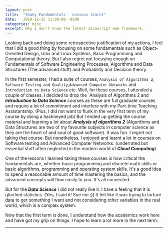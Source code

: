 ```yaml
---
layout: post
title:  "Shaky Fundamentals - Lessons learnt"
date:   2019-12-25 11:00:00 -0500
categories: misc
excerpt: Why I don't know the latest Javascript web framework.
---
```


Looking back and doing some retrospective justification of my actions, I feel that I did a good thing by focusing on some fundamentals such as Object-Oriented Design, Unix and Linux Systems, Basic Programming and Computational theory. But I also regret not focusing enough on Fundamentals of Software Engineering Processes, Algorithms and Data Structures (The advanced stuff) and Probability and Decision theory.

In the first semester, I had a suite of courses, `Analysis of Algorithms 2`, `Software Testing and Quality`,`Advanced Computer Networks` and `Introduction to Data Science` etc. Well, for these courses, I attended a couple of classes. I decided to drop the `Analysis of Algorithms 2 and ***Introduction to Data Science*** courses as these are full graduate courses and require a lot of commitment and interfere with my Part-time Teaching Assistantship. (Plus, I did not want to flunk in the very first term of my course by doing a hackneyed job) But I ended up getting the course material and learning a lot about ***Analysis of algorithms 2*** (Algorithms and Data Structures are two of my favourite subjects in computer science as they are the heart of and soul of good software). It was fun. I regret not taking that course. But nonetheless, I enjoyed and learnt a lot in courses on Software testing and Advanced Computer Networks. (underrated but essential stuff often neglected in the modern world of ***Cloud Computing***). 

One of the lessons I learned taking these courses is how critical the fundamentals are, whether basic programming and discrete math skills or basic algorithms, programming and operating system skills. It's a good idea to spend a reasonable amount of time mastering the basics, and the advanced concepts will flow easily to you. It's all connected.

But for the ***Data Science*** I did not really like it. I have a feeling that it is glorified statistics. (Yes, I said it! Sue me ;)) It felt like it was trying to torture data to get something I want and not considering other variables in the real world, which is a complex system.

Now that the first term is done, I understand how the academics work here and have got my grip on things. I hope to learn a lot more in the next term.

---